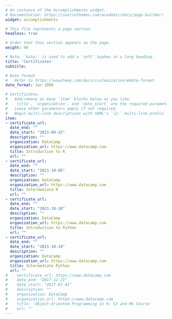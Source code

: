 ```yaml
---
# An instance of the Accomplishments widget.
# Documentation: https://sourcethemes.com/academic/docs/page-builder/
widget: accomplishments

# This file represents a page section.
headless: true

# Order that this section appears on the page.
weight: 40

# Note: `&shy;` is used to add a 'soft' hyphen in a long heading.
title: 'Certificates'
subtitle:

# Date format
#   Refer to https://wowchemy.com/docs/customization/#date-format
date_format: Jan 2006

# Certificates.
#   Add/remove as many `item` blocks below as you like.
#   `title`, `organization`, and `date_start` are the required parameters.
#   Leave other parameters empty if not required.
#   Begin multi-line descriptions with YAML's `|2-` multi-line prefix.
item:
- certificate_url:
  date_end: ""
  date_start: "2021-09-25"
  description: ""
  organization: DataCamp 
  organization_url: https://www.datacamp.com
  title: Introduction to R
  url: ""
- certificate_url: 
  date_end: ""
  date_start: "2021-10-05"
  description: ""
  organization: DataCamp 
  organization_url: https://www.datacamp.com
  title: Intermediate R
  url: ""
- certificate_url: 
  date_end: ""
  date_start: "2021-10-10"
  description: ""
  organization: DataCamp 
  organization_url: https://www.datacamp.com
  title: Introduction to Python
  url: ""
- certificate_url: 
  date_end: ""
  date_start: "2021-10-24"
  description: ""
  organization: DataCamp 
  organization_url: https://www.datacamp.com
  title: Intermediate Python
  url: ""
#  - certificate_url: https://www.datacamp.com
#    date_end: "2017-12-21"
#    date_start: "2017-07-01"
#    description: ""
#    organization: DataCamp
#    organization_url: https://www.datacamp.com
#    title: 'Object-Oriented Programming in R: S3 and R6 Course'
#    url: ""
---
```

